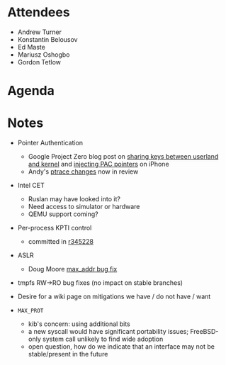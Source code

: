 # Attendees
- Andrew Turner
- Konstantin Belousov
- Ed Maste
- Mariusz Oshogbo
- Gordon Tetlow

# Agenda

# Notes
- Pointer Authentication
  - Google Project Zero blog post on
  [sharing keys between userland and kernel](https://googleprojectzero.blogspot.com/2019/02/examining-pointer-authentication-on.html)
  and [injecting PAC pointers](https://googleprojectzero.blogspot.com/2019/04/splitting-atoms-in-xnu.html)
  on iPhone
  - Andy's [ptrace changes](https://reviews.freebsd.org/D19831) now in review

- Intel CET
  - Ruslan may have looked into it?
  - Need access to simulator or hardware
  - QEMU support coming?

- Per-process KPTI control
  - committed in [r345228](https://reviews.freebsd.org/rS345228)

- ASLR
  - Doug Moore [max_addr bug fix](https://reviews.freebsd.org/rS345452)

- tmpfs RW→RO bug fixes (no impact on stable branches)

- Desire for a wiki page on mitigations we have / do not have / want

- `MAX_PROT`
  - kib's concern: using additional bits
  - a new syscall would have significant portability issues; FreeBSD-only
    system call unlikely to find wide adoption
  - open question, how do we indicate that an interface may not be
    stable/present in the future

